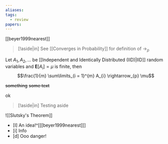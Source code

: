 ```yaml
---
aliases: 
tags:
  - review
papers:
---
```

[[beyer1999nearest]]
> [!aside|in]
> See [[Converges in Probability]] 
> for definition of $\rightarrow_p$

Let $A_{1}, A_{2}, \ldots$ be [[Independent and Identically Distributed (IID)|IID]] random variables and $\mathbf{E}[A_{i}] = \mu$ is finite, then
$$\frac{1}{m} \sum\limits_{i = 1}^{m} A_{i} \rightarrow_{p} \mu$$


<s class="aside-right">something</s>
<s class="aside-right">some text</s>




ok


> [!aside|in]
> Testing aside


![[Slutsky's Theorem]]

- [I] An idea!^[[[beyer1999nearest]]]
- [i] Info
- [d] Ooo danger!




